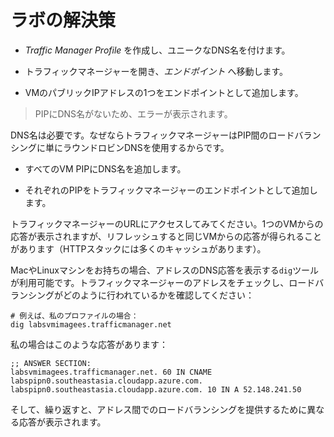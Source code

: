 # ラボの解決策

- _Traffic Manager Profile_ を作成し、ユニークなDNS名を付けます。

- トラフィックマネージャーを開き、_エンドポイント_ へ移動します。

- VMのパブリックIPアドレスの1つをエンドポイントとして追加します。

> PIPにDNS名がないため、エラーが表示されます。

DNS名は必要です。なぜならトラフィックマネージャーはPIP間のロードバランシングに単にラウンドロビンDNSを使用するからです。

- すべてのVM PIPにDNS名を追加します。

- それぞれのPIPをトラフィックマネージャーのエンドポイントとして追加します。

トラフィックマネージャーのURLにアクセスしてみてください。1つのVMからの応答が表示されますが、リフレッシュすると同じVMからの応答が得られることがあります（HTTPスタックには多くのキャッシュがあります）。

MacやLinuxマシンをお持ちの場合、アドレスのDNS応答を表示する`dig`ツールが利用可能です。トラフィックマネージャーのアドレスをチェックし、ロードバランシングがどのように行われているかを確認してください：



```
# 例えば、私のプロファイルの場合：
dig labsvmimagees.trafficmanager.net
```


私の場合はこのような応答があります：



```
;; ANSWER SECTION:
labsvmimagees.trafficmanager.net. 60 IN CNAME   labspipn0.southeastasia.cloudapp.azure.com.
labspipn0.southeastasia.cloudapp.azure.com. 10 IN A 52.148.241.50
```


そして、繰り返すと、アドレス間でのロードバランシングを提供するために異なる応答が表示されます。
